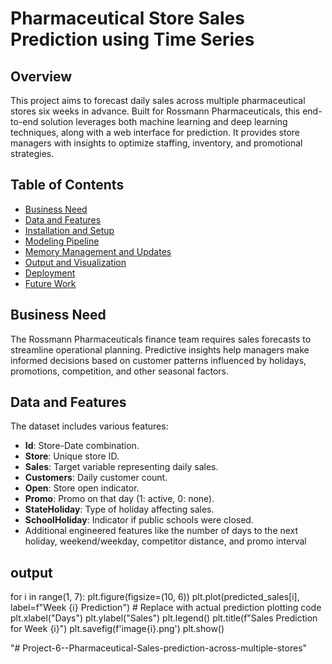 # Pharmaceutical Store Sales Prediction using Time Series

## Overview
This project aims to forecast daily sales across multiple pharmaceutical stores six weeks in advance. Built for Rossmann Pharmaceuticals, this end-to-end solution leverages both machine learning and deep learning techniques, along with a web interface for prediction. It provides store managers with insights to optimize staffing, inventory, and promotional strategies.

## Table of Contents
- [Business Need](#business-need)
- [Data and Features](#data-and-features)
- [Installation and Setup](#installation-and-setup)
- [Modeling Pipeline](#modeling-pipeline)
- [Memory Management and Updates](#memory-management-and-updates)
- [Output and Visualization](#output-and-visualization)
- [Deployment](#deployment)
- [Future Work](#future-work)

## Business Need
The Rossmann Pharmaceuticals finance team requires sales forecasts to streamline operational planning. Predictive insights help managers make informed decisions based on customer patterns influenced by holidays, promotions, competition, and other seasonal factors.

## Data and Features
The dataset includes various features:
- **Id**: Store-Date combination.
- **Store**: Unique store ID.
- **Sales**: Target variable representing daily sales.
- **Customers**: Daily customer count.
- **Open**: Store open indicator.
- **Promo**: Promo on that day (1: active, 0: none).
- **StateHoliday**: Type of holiday affecting sales.
- **SchoolHoliday**: Indicator if public schools were closed.
- Additional engineered features like the number of days to the next holiday, weekend/weekday, competitor distance, and promo interval
## output 
for i in range(1, 7):
    plt.figure(figsize=(10, 6))
    plt.plot(predicted_sales[i], label=f"Week {i} Prediction")  # Replace with actual prediction plotting code
    plt.xlabel("Days")
    plt.ylabel("Sales")
    plt.legend()
    plt.title(f"Sales Prediction for Week {i}")
    plt.savefig(f'image{i}.png')
    plt.show()

"# Project-6--Pharmaceutical-Sales-prediction-across-multiple-stores" 

